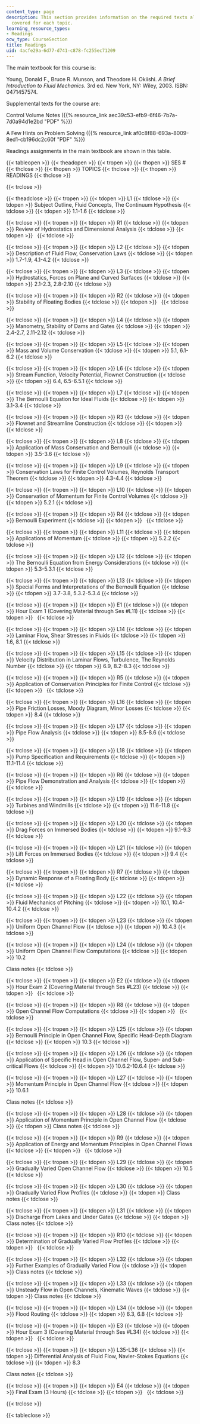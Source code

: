 ```yaml
---
content_type: page
description: This section provides information on the required texts along with readings
  covered for each topic.
learning_resource_types:
- Readings
ocw_type: CourseSection
title: Readings
uid: 4acfe29a-6d77-d741-c878-fc255ec71209
---
```


The main textbook for this course is:

Young, Donald F., Bruce R. Munson, and Theodore H. Okiishi. _A Brief Introduction to Fluid Mechanics_. 3rd ed. New York, NY: Wiley, 2003. ISBN: 0471457574.

Supplemental texts for the course are:

Control Volume Notes ({{% resource_link aec39c53-efb9-6f46-7b7a-7d0a94d1e2bd "PDF" %}})

A Few Hints on Problem Solving ({{% resource_link af0c8f88-693a-8009-8ed1-cb196dc2c60f "PDF" %}})

Readings assignments in the main textbook are shown in this table.

{{< tableopen >}}
{{< theadopen >}}
{{< tropen >}}
{{< thopen >}}
SES #
{{< thclose >}}
{{< thopen >}}
TOPICS
{{< thclose >}}
{{< thopen >}}
READINGS
{{< thclose >}}

{{< trclose >}}

{{< theadclose >}}
{{< tropen >}}
{{< tdopen >}}
L1
{{< tdclose >}}
{{< tdopen >}}
Subject Outline, Fluid Concepts, The Continuum Hypothesis
{{< tdclose >}}
{{< tdopen >}}
1.1-1.6
{{< tdclose >}}

{{< trclose >}}
{{< tropen >}}
{{< tdopen >}}
R1
{{< tdclose >}}
{{< tdopen >}}
Review of Hydrostatics and Dimensional Analysis
{{< tdclose >}}
{{< tdopen >}}
 
{{< tdclose >}}

{{< trclose >}}
{{< tropen >}}
{{< tdopen >}}
L2
{{< tdclose >}}
{{< tdopen >}}
Description of Fluid Flow, Conservation Laws
{{< tdclose >}}
{{< tdopen >}}
1.7-1.9, 4.1-4.2
{{< tdclose >}}

{{< trclose >}}
{{< tropen >}}
{{< tdopen >}}
L3
{{< tdclose >}}
{{< tdopen >}}
Hydrostatics, Forces on Plane and Curved Surfaces
{{< tdclose >}}
{{< tdopen >}}
2.1-2.3, 2.8-2.10
{{< tdclose >}}

{{< trclose >}}
{{< tropen >}}
{{< tdopen >}}
R2
{{< tdclose >}}
{{< tdopen >}}
Stability of Floating Bodies
{{< tdclose >}}
{{< tdopen >}}
 
{{< tdclose >}}

{{< trclose >}}
{{< tropen >}}
{{< tdopen >}}
L4
{{< tdclose >}}
{{< tdopen >}}
Manometry, Stability of Dams and Gates
{{< tdclose >}}
{{< tdopen >}}
2.4-2.7, 2.11-2.12
{{< tdclose >}}

{{< trclose >}}
{{< tropen >}}
{{< tdopen >}}
L5
{{< tdclose >}}
{{< tdopen >}}
Mass and Volume Conservation
{{< tdclose >}}
{{< tdopen >}}
5.1, 6.1-6.2
{{< tdclose >}}

{{< trclose >}}
{{< tropen >}}
{{< tdopen >}}
L6
{{< tdclose >}}
{{< tdopen >}}
Stream Function, Velocity Potential, Flownet Construction
{{< tdclose >}}
{{< tdopen >}}
6.4, 6.5-6.5.1
{{< tdclose >}}

{{< trclose >}}
{{< tropen >}}
{{< tdopen >}}
L7
{{< tdclose >}}
{{< tdopen >}}
The Bernoulli Equation for Ideal Fluids
{{< tdclose >}}
{{< tdopen >}}
3.1-3.4
{{< tdclose >}}

{{< trclose >}}
{{< tropen >}}
{{< tdopen >}}
R3
{{< tdclose >}}
{{< tdopen >}}
Flownet and Streamline Construction
{{< tdclose >}}
{{< tdopen >}}
 
{{< tdclose >}}

{{< trclose >}}
{{< tropen >}}
{{< tdopen >}}
L8
{{< tdclose >}}
{{< tdopen >}}
Application of Mass Conservation and Bernoulli
{{< tdclose >}}
{{< tdopen >}}
3.5-3.6
{{< tdclose >}}

{{< trclose >}}
{{< tropen >}}
{{< tdopen >}}
L9
{{< tdclose >}}
{{< tdopen >}}
Conservation Laws for Finite Control Volumes, Reynolds Transport Theorem
{{< tdclose >}}
{{< tdopen >}}
4.3-4.4
{{< tdclose >}}

{{< trclose >}}
{{< tropen >}}
{{< tdopen >}}
L10
{{< tdclose >}}
{{< tdopen >}}
Conservation of Momentum for Finite Control Volumes
{{< tdclose >}}
{{< tdopen >}}
5.2.1
{{< tdclose >}}

{{< trclose >}}
{{< tropen >}}
{{< tdopen >}}
R4
{{< tdclose >}}
{{< tdopen >}}
Bernoulli Experiment
{{< tdclose >}}
{{< tdopen >}}
 
{{< tdclose >}}

{{< trclose >}}
{{< tropen >}}
{{< tdopen >}}
L11
{{< tdclose >}}
{{< tdopen >}}
Applications of Momentum
{{< tdclose >}}
{{< tdopen >}}
5.2.2
{{< tdclose >}}

{{< trclose >}}
{{< tropen >}}
{{< tdopen >}}
L12
{{< tdclose >}}
{{< tdopen >}}
The Bernoulli Equation from Energy Considerations
{{< tdclose >}}
{{< tdopen >}}
5.3-5.3.1
{{< tdclose >}}

{{< trclose >}}
{{< tropen >}}
{{< tdopen >}}
L13
{{< tdclose >}}
{{< tdopen >}}
Special Forms and Interpretations of the Bernoulli Equation
{{< tdclose >}}
{{< tdopen >}}
3.7-3.8, 5.3.2-5.3.4
{{< tdclose >}}

{{< trclose >}}
{{< tropen >}}
{{< tdopen >}}
E1
{{< tdclose >}}
{{< tdopen >}}
Hour Exam 1 (Covering Material through Ses #L11)
{{< tdclose >}}
{{< tdopen >}}
 
{{< tdclose >}}

{{< trclose >}}
{{< tropen >}}
{{< tdopen >}}
L14
{{< tdclose >}}
{{< tdopen >}}
Laminar Flow, Shear Stresses in Fluids
{{< tdclose >}}
{{< tdopen >}}
1.6, 8.1
{{< tdclose >}}

{{< trclose >}}
{{< tropen >}}
{{< tdopen >}}
L15
{{< tdclose >}}
{{< tdopen >}}
Velocity Distribution in Laminar Flows, Turbulence, The Reynolds Number
{{< tdclose >}}
{{< tdopen >}}
6.9, 8.2-8.3
{{< tdclose >}}

{{< trclose >}}
{{< tropen >}}
{{< tdopen >}}
R5
{{< tdclose >}}
{{< tdopen >}}
Application of Conservation Principles for Finite Control
{{< tdclose >}}
{{< tdopen >}}
 
{{< tdclose >}}

{{< trclose >}}
{{< tropen >}}
{{< tdopen >}}
L16
{{< tdclose >}}
{{< tdopen >}}
Pipe Friction Losses, Moody Diagram, Minor Losses
{{< tdclose >}}
{{< tdopen >}}
8.4
{{< tdclose >}}

{{< trclose >}}
{{< tropen >}}
{{< tdopen >}}
L17
{{< tdclose >}}
{{< tdopen >}}
Pipe Flow Analysis
{{< tdclose >}}
{{< tdopen >}}
8.5-8.6
{{< tdclose >}}

{{< trclose >}}
{{< tropen >}}
{{< tdopen >}}
L18
{{< tdclose >}}
{{< tdopen >}}
Pump Specification and Requirements
{{< tdclose >}}
{{< tdopen >}}
11.1-11.4
{{< tdclose >}}

{{< trclose >}}
{{< tropen >}}
{{< tdopen >}}
R6
{{< tdclose >}}
{{< tdopen >}}
Pipe Flow Demonstration and Analysis
{{< tdclose >}}
{{< tdopen >}}
 
{{< tdclose >}}

{{< trclose >}}
{{< tropen >}}
{{< tdopen >}}
L19
{{< tdclose >}}
{{< tdopen >}}
Turbines and Windmills
{{< tdclose >}}
{{< tdopen >}}
11.6-11.8
{{< tdclose >}}

{{< trclose >}}
{{< tropen >}}
{{< tdopen >}}
L20
{{< tdclose >}}
{{< tdopen >}}
Drag Forces on Immersed Bodies
{{< tdclose >}}
{{< tdopen >}}
9.1-9.3
{{< tdclose >}}

{{< trclose >}}
{{< tropen >}}
{{< tdopen >}}
L21
{{< tdclose >}}
{{< tdopen >}}
Lift Forces on Immersed Bodies
{{< tdclose >}}
{{< tdopen >}}
9.4
{{< tdclose >}}

{{< trclose >}}
{{< tropen >}}
{{< tdopen >}}
R7
{{< tdclose >}}
{{< tdopen >}}
Dynamic Response of a Floating Body
{{< tdclose >}}
{{< tdopen >}}
 
{{< tdclose >}}

{{< trclose >}}
{{< tropen >}}
{{< tdopen >}}
L22
{{< tdclose >}}
{{< tdopen >}}
Fluid Mechanics of Pitching
{{< tdclose >}}
{{< tdopen >}}
10.1, 10.4-10.4.2
{{< tdclose >}}

{{< trclose >}}
{{< tropen >}}
{{< tdopen >}}
L23
{{< tdclose >}}
{{< tdopen >}}
Uniform Open Channel Flow
{{< tdclose >}}
{{< tdopen >}}
10.4.3
{{< tdclose >}}

{{< trclose >}}
{{< tropen >}}
{{< tdopen >}}
L24
{{< tdclose >}}
{{< tdopen >}}
Uniform Open Channel Flow Computations
{{< tdclose >}}
{{< tdopen >}}
10.2  
  
Class notes
{{< tdclose >}}

{{< trclose >}}
{{< tropen >}}
{{< tdopen >}}
E2
{{< tdclose >}}
{{< tdopen >}}
Hour Exam 2 (Covering Material through Ses #L23)
{{< tdclose >}}
{{< tdopen >}}
 
{{< tdclose >}}

{{< trclose >}}
{{< tropen >}}
{{< tdopen >}}
R8
{{< tdclose >}}
{{< tdopen >}}
Open Channel Flow Computations
{{< tdclose >}}
{{< tdopen >}}
 
{{< tdclose >}}

{{< trclose >}}
{{< tropen >}}
{{< tdopen >}}
L25
{{< tdclose >}}
{{< tdopen >}}
Bernoulli Principle in Open Channel Flow, Specific Head-Depth Diagram
{{< tdclose >}}
{{< tdopen >}}
10.3
{{< tdclose >}}

{{< trclose >}}
{{< tropen >}}
{{< tdopen >}}
L26
{{< tdclose >}}
{{< tdopen >}}
Application of Specific Head in Open Channel Flow, Super- and Sub-critical Flows
{{< tdclose >}}
{{< tdopen >}}
10.6.2-10.6.4
{{< tdclose >}}

{{< trclose >}}
{{< tropen >}}
{{< tdopen >}}
L27
{{< tdclose >}}
{{< tdopen >}}
Momentum Principle in Open Channel Flow
{{< tdclose >}}
{{< tdopen >}}
10.6.1  
  
Class notes
{{< tdclose >}}

{{< trclose >}}
{{< tropen >}}
{{< tdopen >}}
L28
{{< tdclose >}}
{{< tdopen >}}
Application of Momentum Principle in Open Channel Flow
{{< tdclose >}}
{{< tdopen >}}
Class notes
{{< tdclose >}}

{{< trclose >}}
{{< tropen >}}
{{< tdopen >}}
R9
{{< tdclose >}}
{{< tdopen >}}
Application of Energy and Momentum Principles in Open Channel Flows
{{< tdclose >}}
{{< tdopen >}}
 
{{< tdclose >}}

{{< trclose >}}
{{< tropen >}}
{{< tdopen >}}
L29
{{< tdclose >}}
{{< tdopen >}}
Gradually Varied Open Channel Flow
{{< tdclose >}}
{{< tdopen >}}
10.5
{{< tdclose >}}

{{< trclose >}}
{{< tropen >}}
{{< tdopen >}}
L30
{{< tdclose >}}
{{< tdopen >}}
Gradually Varied Flow Profiles
{{< tdclose >}}
{{< tdopen >}}
Class notes
{{< tdclose >}}

{{< trclose >}}
{{< tropen >}}
{{< tdopen >}}
L31
{{< tdclose >}}
{{< tdopen >}}
Discharge From Lakes and Under Gates
{{< tdclose >}}
{{< tdopen >}}
Class notes
{{< tdclose >}}

{{< trclose >}}
{{< tropen >}}
{{< tdopen >}}
R10
{{< tdclose >}}
{{< tdopen >}}
Determination of Gradually Varied Flow Profiles
{{< tdclose >}}
{{< tdopen >}}
 
{{< tdclose >}}

{{< trclose >}}
{{< tropen >}}
{{< tdopen >}}
L32
{{< tdclose >}}
{{< tdopen >}}
Further Examples of Gradually Varied Flow
{{< tdclose >}}
{{< tdopen >}}
Class notes
{{< tdclose >}}

{{< trclose >}}
{{< tropen >}}
{{< tdopen >}}
L33
{{< tdclose >}}
{{< tdopen >}}
Unsteady Flow in Open Channels, Kinematic Waves
{{< tdclose >}}
{{< tdopen >}}
Class notes
{{< tdclose >}}

{{< trclose >}}
{{< tropen >}}
{{< tdopen >}}
L34
{{< tdclose >}}
{{< tdopen >}}
Flood Routing
{{< tdclose >}}
{{< tdopen >}}
6.3, 6.8
{{< tdclose >}}

{{< trclose >}}
{{< tropen >}}
{{< tdopen >}}
E3
{{< tdclose >}}
{{< tdopen >}}
Hour Exam 3 (Covering Material through Ses #L34)
{{< tdclose >}}
{{< tdopen >}}
 
{{< tdclose >}}

{{< trclose >}}
{{< tropen >}}
{{< tdopen >}}
L35-L36
{{< tdclose >}}
{{< tdopen >}}
Differential Analysis of Fluid Flow, Navier-Stokes Equations
{{< tdclose >}}
{{< tdopen >}}
8.3  
  
Class notes
{{< tdclose >}}

{{< trclose >}}
{{< tropen >}}
{{< tdopen >}}
E4
{{< tdclose >}}
{{< tdopen >}}
Final Exam (3 Hours)
{{< tdclose >}}
{{< tdopen >}}
 
{{< tdclose >}}

{{< trclose >}}

{{< tableclose >}}